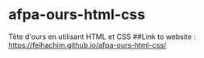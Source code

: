 # afpa-ours-html-css
Tête d'ours en utilisant HTML et CSS
##Link to website : https://feihachim.github.io/afpa-ours-html-css/
